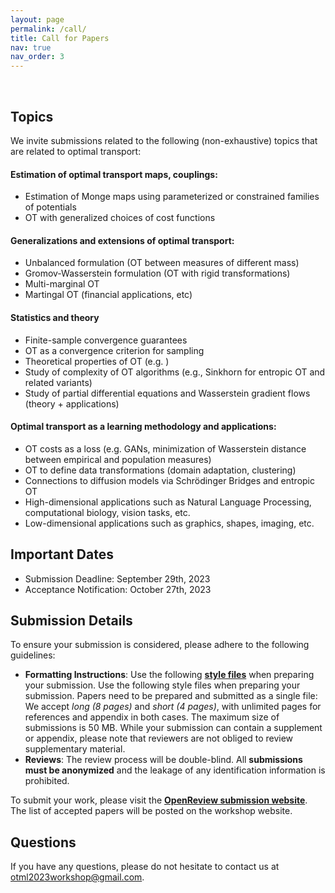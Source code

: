 ```yaml
---
layout: page
permalink: /call/
title: Call for Papers
nav: true
nav_order: 3
---
```


<br>

## Topics

We invite submissions related to the following (non-exhaustive) topics that are related to optimal transport:

#### Estimation of optimal transport maps, couplings:
* Estimation of Monge maps using parameterized or constrained families of potentials
* OT with generalized choices of cost functions

#### Generalizations and extensions of optimal transport:
* Unbalanced formulation (OT between measures of different mass)
* Gromov-Wasserstein formulation (OT with rigid transformations)
* Multi-marginal OT 
* Martingal OT (financial applications, etc)

#### Statistics and theory
* Finite-sample convergence guarantees 
* OT as a convergence criterion for sampling
* Theoretical properties of OT (e.g. )
* Study of complexity of OT algorithms (e.g., Sinkhorn for entropic OT and related variants)
* Study of partial differential equations and Wasserstein gradient flows (theory + applications)

#### Optimal transport as a learning methodology and applications:
* OT costs as a loss (e.g. GANs, minimization of Wasserstein distance between empirical and population measures)
* OT to define data transformations (domain adaptation, clustering)
* Connections to diffusion models via Schrödinger Bridges and entropic OT
* High-dimensional applications such as Natural Language Processing, computational biology, vision tasks, etc.
* Low-dimensional applications such as graphics, shapes, imaging, etc.


## Important Dates

*   Submission Deadline: September 29th, 2023
*   Acceptance Notification: October 27th, 2023


## Submission Details

To ensure your submission is considered, please adhere to the following guidelines:

*   **Formatting Instructions**: Use the following **[style files](/assets/files/neurips2023_otml.zip)** when preparing your submission. Use the following style files when preparing your submission. Papers need to be prepared and submitted as a single file: We accept *long (8 pages)* and *short (4 pages)*, with unlimited pages for references and appendix in both cases. The maximum size of submissions is 50 MB. While your submission can contain a supplement or appendix, please note that reviewers are not obliged to review supplementary material.
*   **Reviews**: The review process will be double-blind. All **submissions must be anonymized** and the leakage of any identification information is prohibited.

To submit your work, please visit the **[OpenReview submission website](https://openreview.net/group?id=NeurIPS.cc/2023/Workshop/OTML)**. The list of accepted papers will be posted on the workshop website.


## Questions

If you have any questions, please do not hesitate to contact us at [otml2023workshop@gmail.com](mailto:otml2023workshop@gmail.com).
